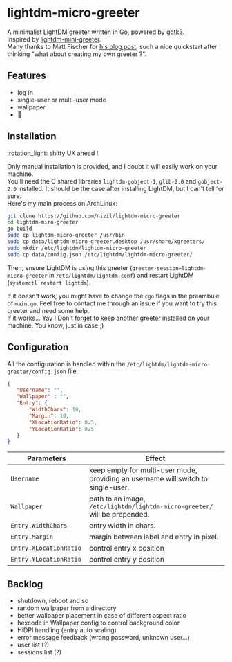 # lightdm-micro-greeter
A minimalist LightDM greeter written in Go, powered by [gotk3](https://github.com/gotk3/gotk3).  
Inspired by [lightdm-mini-greeter](https://github.com/prikhi/lightdm-mini-greeter).  
Many thanks to Matt Fischer for [his blog post](http://www.mattfischer.com/blog/archives/5), such a nice quickstart after thinking "what about creating my own greeter ?".

## Features
- log in
- single-user or multi-user mode
- wallpaper
- :bug:

## Installation
:rotation_light: shitty UX ahead ! 

Only manual installation is provided, and I doubt it will easily work on your machine.  
You'll need the C shared libraries `lightdm-gobject-1`, `glib-2.0` and `gobject-2.0` installed. It should be the case after installing LightDM, but I can't tell for sure.  
Here's my main process on ArchLinux:
```bash
git clone https://github.com/nizil/lightdm-micro-greeter
cd lightdm-miro-greeter
go build
sudo cp lightdm-micro-greeter /usr/bin
sudo cp data/lightdm-micro-greeter.desktop /usr/share/xgreeters/
sudo mkdir /etc/lightdm/lightdm-micro-greeter
sudo cp data/config.json /etc/lightdm/lightdm-micro-greeter/
```
Then, ensure LightDM is using this greeter (`greeter-session=lightdm-micro-greeter` in `/etc/lightdm/lightdm.conf`) and restart LightDM (`systemctl restart lightdm`).

If it doesn't work, you might have to change the `cgo` flags in the preambule of `main.go`.
Feel free to contact me through an issue if you want to try this greeter and need some help.  
If it works... Yay ! Don't forget to keep another greeter installed on your machine. You know, just in case ;)

## Configuration

All the configuration is handled within the `/etc/lightdm/lightdm-micro-greeter/config.json` file.
```json
{
   "Username": "",
   "Wallpaper" : "",
   "Entry": {
       "WidthChars": 10,
       "Margin": 10,
       "XLocationRatio": 0.5,
       "YLocationRatio": 0.5
   }
}
```

| Parameters | Effect |
|------------|--------|
| `Username` | keep empty for multi-user mode, providing an username will switch to single-user. |
| `Wallpaper` | path to an image, `/etc/lightdm/lightdm-micro-greeter/` will be prepended. |
| `Entry.WidthChars` | entry width in chars. |
| `Entry.Margin` | margin between label and entry in pixel. |
| `Entry.XLocationRatio ` | control entry x position |
| `Entry.YLocationRatio` | control entry y position |

## Backlog 
- shutdown, reboot and so
- random wallpaper from a directory
- better wallpaper placement in case of different aspect ratio
- hexcode in Wallpaper config to control background color
- HiDPI handling (entry auto scaling)
- error message feedback (wrong password, unknown user...)
- user list (?)
- sessions list (?)
